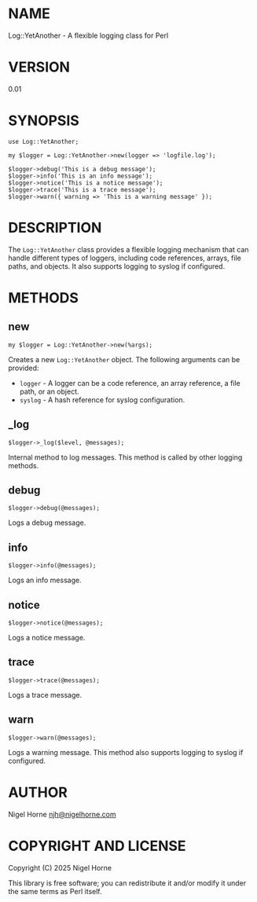# NAME

Log::YetAnother - A flexible logging class for Perl

# VERSION

0.01

# SYNOPSIS

    use Log::YetAnother;

    my $logger = Log::YetAnother->new(logger => 'logfile.log');

    $logger->debug('This is a debug message');
    $logger->info('This is an info message');
    $logger->notice('This is a notice message');
    $logger->trace('This is a trace message');
    $logger->warn({ warning => 'This is a warning message' });

# DESCRIPTION

The `Log::YetAnother` class provides a flexible logging mechanism that can handle different types of loggers,
including code references, arrays, file paths, and objects. It also supports logging to syslog if configured.

# METHODS

## new

    my $logger = Log::YetAnother->new(%args);

Creates a new `Log::YetAnother` object. The following arguments can be provided:

- `logger` - A logger can be a code reference, an array reference, a file path, or an object.
- `syslog` - A hash reference for syslog configuration.

## \_log

    $logger->_log($level, @messages);

Internal method to log messages. This method is called by other logging methods.

## debug

    $logger->debug(@messages);

Logs a debug message.

## info

    $logger->info(@messages);

Logs an info message.

## notice

    $logger->notice(@messages);

Logs a notice message.

## trace

    $logger->trace(@messages);

Logs a trace message.

## warn

    $logger->warn(@messages);

Logs a warning message. This method also supports logging to syslog if configured.

# AUTHOR

Nigel Horne <njh@nigelhorne.com>

# COPYRIGHT AND LICENSE

Copyright (C) 2025 Nigel Horne

This library is free software; you can redistribute it and/or modify
it under the same terms as Perl itself.
